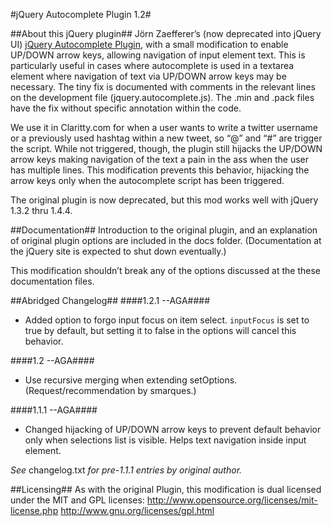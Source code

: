 #jQuery Autocomplete Plugin 1.2#

##About this jQuery plugin##
Jörn Zaefferer’s (now deprecated into jQuery UI) [jQuery Autocomplete Plugin](http://bassistance.de/jquery-plugins/jquery-plugin-autocomplete/), with a small modification to enable UP/DOWN arrow keys, allowing navigation of input element text. This is particularly useful in cases where autocomplete is used in a textarea element where navigation of text via UP/DOWN arrow keys may be necessary. The tiny fix is documented with comments in the relevant lines on the development file (jquery.autocomplete.js). The .min and .pack files have the fix without specific annotation within the code.

We use it in Claritty.com for when a user wants to write a twitter username or a previously used hashtag within a new tweet, so “@” and “#” are trigger the script. While not triggered, though, the plugin still hijacks the UP/DOWN arrow keys making navigation of the text a pain in the ass when the user has multiple lines. This modification prevents this behavior, hijacking the arrow keys only when the autocomplete script has been triggered.

The original plugin is now deprecated, but this mod works well with jQuery 1.3.2 thru 1.4.4.

##Documentation##
Introduction to the original plugin, and an explanation of original plugin options are included in the docs folder. (Documentation at the jQuery site is expected to shut down eventually.)

This modification shouldn’t break any of the options discussed at the these documentation files.

##Abridged Changelog##
####1.2.1 --AGA####
* Added option to forgo input focus on item select. `inputFocus` is set to true by default, but setting it to false in the options will cancel this behavior.

####1.2 --AGA####
* Use recursive merging when extending setOptions. (Request/recommendation by smarques.)

####1.1.1 --AGA####
* Changed hijacking of UP/DOWN arrow keys to prevent default behavior only when selections list is visible. Helps text navigation inside input element.

_See_ changelog.txt _for pre-1.1.1 entries by original author._

##Licensing##
As with the original Plugin, this modification is dual licensed under the MIT and GPL licenses:
	http://www.opensource.org/licenses/mit-license.php
	http://www.gnu.org/licenses/gpl.html